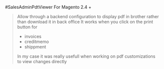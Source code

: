 #SalesAdminPdtViewer
For Magento 2.4 +
> Allow through a backend configuration to display pdf in brother rather than download it in back office
> It works when you click on the print button for
> - invoices
> - creditmemo
> - shippment
> 
> In my case it was really usefull when working on pdf customizations to view changes directly
